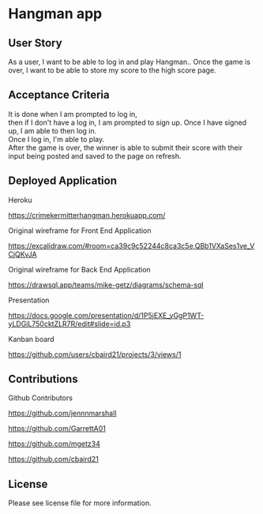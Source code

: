 # Hangman app

## User Story

As a user, I want to be able to log in and play Hangman.. Once the game is over, I want to be able to store my score to the high score page.

## Acceptance Criteria

It is done when I am prompted to log in,  
then if I don't have a log in,
I am prompted to sign up.
Once I have signed up, I am able to then log in.  
Once I log in, I'm able to play.  
After the game is over, the winner is able to submit their score with their input being posted and saved to the page on refresh.

## Deployed Application  



Heroku   
  
https://crimekermitterhangman.herokuapp.com/  

Original wireframe for Front End Application

https://excalidraw.com/#room=ca39c9c52244c8ca3c5e,QBb1VXaSes1ve_VCjQKvJA

Original wireframe for Back End Application

https://drawsql.app/teams/mike-getz/diagrams/schema-sql  

Presentation  

https://docs.google.com/presentation/d/1P5jEXE_yGgP1WT-yLDGjL750cktZLR7R/edit#slide=id.p3  

Kanban board  

https://github.com/users/cbaird21/projects/3/views/1  

## Contributions

Github Contributors

https://github.com/jennnmarshall

https://github.com/GarrettA01

https://github.com/mgetz34

https://github.com/cbaird21

## License

Please see license file for more information.
